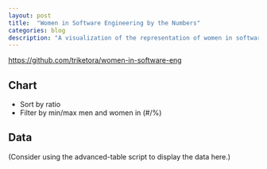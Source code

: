 ```yaml
---
layout: post
title:  "Women in Software Engineering by the Numbers"
categories: blog
description: "A visualization of the representation of women in software-engineering companies."
---
```

<https://github.com/triketora/women-in-software-eng>

Chart
-----
<script src="/js/d3.min.js?v=3.2.8"></script>
<script src="http://labratrevenge.com/d3-tip/javascripts/d3.tip.min.js"></script>
<link rel="stylesheet" href="/assets/women-in-tech/style.css">
<script src="/assets/women-in-tech/script.min.js"></script>

* Sort by ratio
* Filter by min/max men and women in (#/%)

Data
----
(Consider using the advanced-table script to display the data here.)
